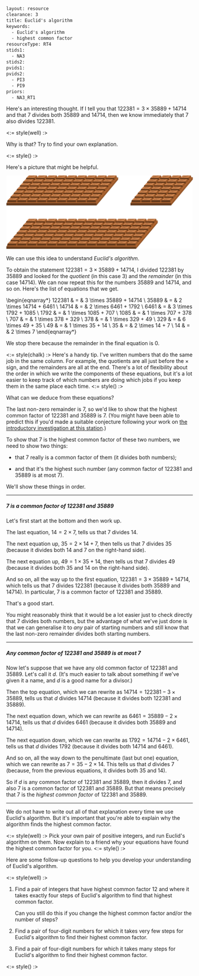 ````
layout: resource
clearance: 3
title: Euclid's algorithm
keywords:
  - Euclid's algorithm
  - highest common factor
resourceType: RT4
stids1:
  - NA3
stids2:
pvids1:
pvids2:
  - PI3
  - PI9
priors:
  - NA3_RT1

````

Here's an interesting thought.  If I tell you that $122381 = 3 \times 35889 + 14714$ and that $7$ divides both $35889$ and $14714$, then we know immediately that $7$ also divides $122381$.

<:= style(well) :>

Why is that?  Try to find your own explanation.

<:= style() :>

Here's a picture that might be helpful.

![Diagram](chocolatefinal.png)

We can use this idea to understand _Euclid's algorithm_.

To obtain the statement $122381 = 3 \times 35889 + 14714$, I divided $122381$ by $35889$ and looked for the _quotient_ (in this case $3$) and the _remainder_ (in this case $14714$).  We can now repeat this for the numbers $35889$ and $14714$, and so on.  Here's the list of equations that we get.

\begin{eqnarray*}
122381 & = & 3 \times 35889 + 14714 \\
35889 & = & 2 \times 14714 + 6461 \\
14714 & = & 2 \times 6461 + 1792 \\
6461 & = & 3 \times 1792 + 1085 \\
1792 & = & 1 \times 1085 + 707 \\
1085 & = & 1 \times 707 + 378 \\
707 & = & 1 \times 378 + 329 \\
378 & = & 1 \times 329 + 49 \\
329 & = & 6 \times 49 + 35 \\
49 & = & 1 \times 35 + 14 \\
35 & = & 2 \times 14 + 7 \\
14 & = & 2 \times 7
\end{eqnarray*}

We stop there because the remainder in the final equation is $0$.

<:= style(chalk) :>
Here's a handy tip.  I've written numbers that do the same job in the same column.  For example, the quotients are all just before the $\times$ sign, and the remainders are all at the end.  There's a lot of flexibility about the order in which we write the components of these equations, but it's a lot easier to keep track of which numbers are doing which jobs if you keep them in the same place each time.
<:= style() :>

What can we deduce from these equations?

The last non-zero remainder is $7$, so we'd like to show that the highest common factor of $122381$ and $35889$ is $7$.  (You might have been able to predict this if you'd made a suitable conjecture following your work on [the introductory investigation at this station](../NA3_RT1/index.html).)

To show that $7$ is the highest common factor of these two numbers, we need to show two things:

* that $7$ really is a common factor of them (it divides both numbers);

* and that it's the highest such number (any common factor of $122381$ and $35889$ is at most $7$).

We'll show these things in order.

* * *

##### $7$ is a common factor of $122381$ and $35889$

Let's first start at the bottom and then work up.

The last equation, $14 = 2 \times 7$, tells us that $7$ divides $14$.

The next equation up, $35 = 2 \times 14 + 7$, then tells us that $7$ divides $35$ (because it divides both $14$ and $7$ on the right-hand side).

The next equation up, $49 = 1 \times 35 + 14$, then tells us that $7$ divides $49$ (because it divides both $35$ and $14$ on the right-hand side).

And so on, all the way up to the first equation, $122381 = 3 \times 35889 + 14714$, which tells us that $7$ divides $122381$ (because it divides both $35889$ and $14714$).  In particular, $7$ is a common factor of $122381$ and $35889$.

That's a good start. 

You might reasonably think that it would be a lot easier just to check directly that $7$ divides both numbers, but the advantage of what we've just done is that we can generalise it to _any_ pair of starting numbers and still know that the last non-zero remainder divides both starting numbers.

* * *

##### Any common factor of $122381$ and $35889$ is at most $7$

Now let's suppose that we have any old common factor of $122381$ and $35889$.  Let's call it $d$.  (It's much easier to talk about something if we've given it a name, and $d$ is a good name for a divisor.)

Then the top equation, which we can rewrite as $14714 = 122381 - 3 \times 35889$, tells us that $d$ divides $14714$ (because it divides both $122381$ and $35889$).

The next equation down, which we can rewrite as $6461 = 35889 - 2 \times 14714$, tells us that $d$ divides $6461$ (because it divides both $35889$ and $14714$).

The next equation down, which we can rewrite as $1792 = 14714 - 2 \times 6461$, tells us that $d$ divides $1792$ (because it divides both $14714$ and $6461$).

And so on, all the way down to the penultimate (last but one) equation, which we can rewrite as $7 = 35 - 2 \times 14$.  This tells us that $d$ divides $7$ (because, from the previous equations, it divides both $35$ and $14$).

So if $d$ is any common factor of $122381$ and $35889$, then it divides $7$, and also $7$ is a common factor of $122381$ and $35889$.  But that means precisely that $7$ is the _highest common factor_ of $122381$ and $35889$.

* * *

We do not have to write out all of that explanation every time we use Euclid's algorithm.  But it's important that you're able to explain why the algorithm finds the highest common factor.

<:= style(well) :>
Pick your own pair of positive integers, and run Euclid's algorithm on them.  Now explain to a friend why your equations have found the highest common factor for you.
<:= style() :>


Here are some follow-up questions to help you develop your understanding of Euclid's algorithm.

<:= style(well) :>

1.  Find a pair of integers that have highest common factor $12$ and where it takes exactly four steps of Euclid's algorithm to find that highest common factor.

    Can you still do this if you change the highest common factor and/or the number of steps?

2.  Find a pair of four-digit numbers for which it takes very few steps for Euclid's algorithm to find their highest common factor.

3.  Find a pair of four-digit numbers for which it takes many steps for Euclid's algorithm to find their highest common factor.

<:= style() :>

